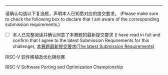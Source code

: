 <!-- 请在以上位置添加 Pull request 描述 -->
<!-- Please add Pull request description above -->

---

请确认勾选以下复选框，声明本人已知悉对应的提交要求。
(Please make sure to check the following box to declare that I am aware of the corresponding submission requirements.)

- [ ] 本人已完整阅读并确认同意了本赛题的最新提交要求
      (I have read in full and confirm that I agree to the latest Submission Requirements for this challenge),
      [本赛题最新提交要求(The latest Submission Requirements)](https://rvspoc.org/S2427/#提交说明)


RISC-V 软件移植及优化锦标赛

RISC-V Software Porting and Optimization Championship
